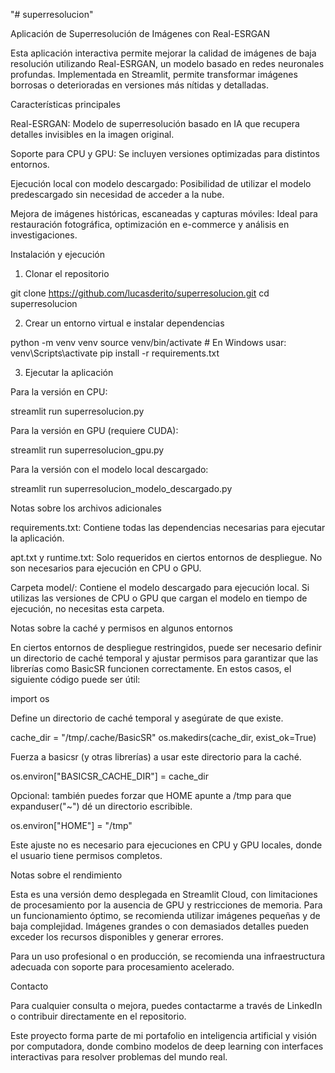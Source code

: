 "# superresolucion" 

Aplicación de Superresolución de Imágenes con Real-ESRGAN

Esta aplicación interactiva permite mejorar la calidad de imágenes de baja resolución utilizando Real-ESRGAN, un modelo basado en redes neuronales profundas. Implementada en Streamlit, permite transformar imágenes borrosas o deterioradas en versiones más nítidas y detalladas.

Características principales

Real-ESRGAN: Modelo de superresolución basado en IA que recupera detalles invisibles en la imagen original.

Soporte para CPU y GPU: Se incluyen versiones optimizadas para distintos entornos.

Ejecución local con modelo descargado: Posibilidad de utilizar el modelo predescargado sin necesidad de acceder a la nube.

Mejora de imágenes históricas, escaneadas y capturas móviles: Ideal para restauración fotográfica, optimización en e-commerce y análisis en investigaciones.

Instalación y ejecución

1. Clonar el repositorio

git clone https://github.com/lucasderito/superresolucion.git
cd superresolucion

2. Crear un entorno virtual e instalar dependencias

python -m venv venv
source venv/bin/activate  # En Windows usar: venv\Scripts\activate
pip install -r requirements.txt

3. Ejecutar la aplicación

Para la versión en CPU:

streamlit run superresolucion.py

Para la versión en GPU (requiere CUDA):

streamlit run superresolucion_gpu.py

Para la versión con el modelo local descargado:

streamlit run superresolucion_modelo_descargado.py

Notas sobre los archivos adicionales

requirements.txt: Contiene todas las dependencias necesarias para ejecutar la aplicación.

apt.txt y runtime.txt: Solo requeridos en ciertos entornos de despliegue. No son necesarios para ejecución en CPU o GPU.

Carpeta model/: Contiene el modelo descargado para ejecución local. Si utilizas las versiones de CPU o GPU que cargan el modelo en tiempo de ejecución, no necesitas esta carpeta.

Notas sobre la caché y permisos en algunos entornos

En ciertos entornos de despliegue restringidos, puede ser necesario definir un directorio de caché temporal y ajustar permisos para garantizar que las librerías como BasicSR funcionen correctamente. En estos casos, el siguiente código puede ser útil:

import os

Define un directorio de caché temporal y asegúrate de que existe.

cache_dir = "/tmp/.cache/BasicSR"
os.makedirs(cache_dir, exist_ok=True)

Fuerza a basicsr (y otras librerías) a usar este directorio para la caché.

os.environ["BASICSR_CACHE_DIR"] = cache_dir

Opcional: también puedes forzar que HOME apunte a /tmp para que expanduser("~") dé un directorio escribible.

os.environ["HOME"] = "/tmp"

Este ajuste no es necesario para ejecuciones en CPU y GPU locales, donde el usuario tiene permisos completos.

Notas sobre el rendimiento

Esta es una versión demo desplegada en Streamlit Cloud, con limitaciones de procesamiento por la ausencia de GPU y restricciones de memoria. Para un funcionamiento óptimo, se recomienda utilizar imágenes pequeñas y de baja complejidad. Imágenes grandes o con demasiados detalles pueden exceder los recursos disponibles y generar errores.

Para un uso profesional o en producción, se recomienda una infraestructura adecuada con soporte para procesamiento acelerado.

Contacto

Para cualquier consulta o mejora, puedes contactarme a través de LinkedIn o contribuir directamente en el repositorio.

Este proyecto forma parte de mi portafolio en inteligencia artificial y visión por computadora, donde combino modelos de deep learning con interfaces interactivas para resolver problemas del mundo real.
